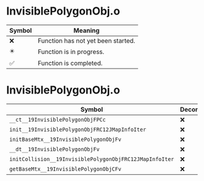 # InvisiblePolygonObj.o
| Symbol | Meaning 
| ------------- | ------------- 
| :x: | Function has not yet been started. 
| :eight_pointed_black_star: | Function is in progress. 
| :white_check_mark: | Function is completed. 


# InvisiblePolygonObj.o
| Symbol | Decompiled? |
| ------------- | ------------- |
| `__ct__19InvisiblePolygonObjFPCc` | :x: |
| `init__19InvisiblePolygonObjFRC12JMapInfoIter` | :x: |
| `initBaseMtx__19InvisiblePolygonObjFv` | :x: |
| `__dt__19InvisiblePolygonObjFv` | :x: |
| `initCollision__19InvisiblePolygonObjFRC12JMapInfoIter` | :x: |
| `getBaseMtx__19InvisiblePolygonObjCFv` | :x: |
